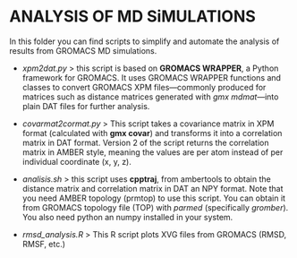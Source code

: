 # ANALYSIS OF MD SiMULATIONS

In this folder you can find scripts to simplify and automate the analysis of results from GROMACS MD simulations.

- *xpm2dat.py* > this script is based on **GROMACS WRAPPER**, a Python framework for GROMACS. It uses GROMACS WRAPPER functions and classes to convert GROMACS XPM files—commonly produced for matrices such as distance matrices generated with *gmx mdmat*—into plain DAT files for further analysis.
- *covarmat2cormat.py* > This script takes a covariance matrix in XPM format (calculated with **gmx covar**) and transforms it into a correlation matrix in DAT format. Version 2 of the script returns the correlation matrix in AMBER style, meaning the values are per atom instead of per individual coordinate (x, y, z). 

- *analisis.sh* > this script uses **cpptraj**, from ambertools to obtain the distance matrix and correlation matrix in DAT an NPY format. Note that you need AMBER topology (prmtop) to use this script. You can obtain it from GROMACS topology file (TOP) with *parmed* (specifically *gromber*). You also need python an numpy installed in your system.

- *rmsd_analysis.R* > This R script plots XVG files from GROMACS (RMSD, RMSF, etc.)
